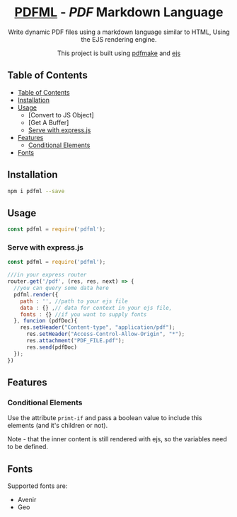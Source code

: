 <h1 align="center">
  <a href='https://github.com/nutrition-power/pdfml'>PDFML</a> - <em>PDF</em>  Markdown Language
</h1>

<p align="center">
  Write dynamic PDF files using a markdown language similar to HTML, Using the EJS rendering engine.
<p>

<p align="center">
  This project is built using <a href='http://pdfmake.org/#/'>pdfmake</a> and <a href='https://ejs.co/'>ejs</a>
<p>


## Table of Contents

<!--ts-->
- [Table of Contents](#table-of-contents)
- [Installation](#installation)
- [Usage](#usage)
  - [Convert to JS Object]
  - [Get A Buffer]
  - [Serve with express.js](#serve-with-express.js)
- [Features](#features)
  - [Conditional Elements](#conditional-elements)
- [Fonts](#Fonts)
<!--te-->

## Installation


```sh
npm i pdfml --save
```


## Usage
```js
const pdfml = require('pdfml');
```

### Serve with express.js
```js
const pdfml = require('pdfml');

///in your express router
router.get('/pdf', (res, res, next) => {
  //you can query some data here
  pdfml.render({
    path : '', //path to your ejs file
    data : {} ,// data for context in your ejs file,
    fonts : {} //if you want to supply fonts
  }, funcion (pdfDoc){
    res.setHeader("Content-type", "application/pdf");
      res.setHeader("Access-Control-Allow-Origin", "*");
      res.attachment("PDF_FILE.pdf");
      res.send(pdfDoc)
  });
})
```


## Features

### Conditional Elements

Use the attribute ```print-if``` and pass a boolean value to include this elements (and it's children or not).

Note - that the inner content is still rendered with ejs, so the variables need to be defined.

## Fonts

Supported fonts are:
- Avenir
- Geo
